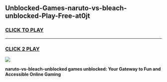 
## Unblocked-Games-naruto-vs-bleach-unblocked-Play-Free-at0jt
<h3>
<a href="https://premium76.site?title=naruto-vs-bleach-unblocked&ref=18A1">CLICK TO PLAY</a></h3>
<hr>

<h3>
<a href="https://premium76.site?title=naruto-vs-bleach-unblocked&ref=18A1">CLICK 2 PLAY</a>
  
</h3>

<a href="https://premium76.site?title=naruto-vs-bleach-unblocked&ref=18A1"><img src="https://clearcache.store/games.png"></a>


**naruto-vs-bleach-unblocked games unblocked: Your Gateway to Fun and Accessible Online Gaming**

